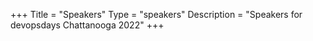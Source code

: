 +++
Title = "Speakers"
Type = "speakers"
Description = "Speakers for devopsdays Chattanooga 2022"
+++

<div class="row">
    <script type="text/javascript" src="https://sessionize.com/api/v2/auaql105/view/SpeakerWall"></script>
</div>